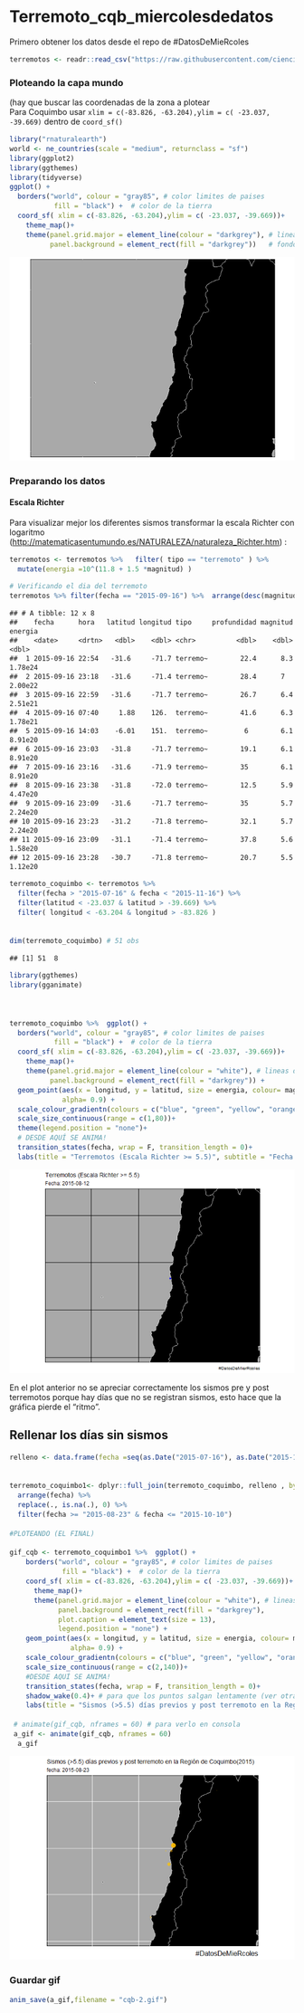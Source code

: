 Terremoto\_cqb\_miercolesdedatos
================

Primero obtener los datos desde el repo de
\#DatosDeMieRcoles

``` r
terremotos <- readr::read_csv("https://raw.githubusercontent.com/cienciadedatos/datos-de-miercoles/master/datos/2019/2019-05-29/terremotos.csv")
```

### Ploteando la capa mundo

(hay que buscar las coordenadas de la zona a plotear  
Para Coquimbo usar `xlim = c(-83.826, -63.204),ylim = c( -23.037,
-39.669)` dentro de `coord_sf()`

``` r
library("rnaturalearth")
world <- ne_countries(scale = "medium", returnclass = "sf")
library(ggplot2)
library(ggthemes)
library(tidyverse)
ggplot() +
  borders("world", colour = "gray85", # color limites de paises
           fill = "black") +  # color de la tierra
  coord_sf( xlim = c(-83.826, -63.204),ylim = c( -23.037, -39.669))+ 
    theme_map()+
    theme(panel.grid.major = element_line(colour = "darkgrey"), # lineas del grid
          panel.background = element_rect(fill = "darkgrey"))   # fondo
```

![](terremoto_cqb_files/figure-gfm/unnamed-chunk-2-1.png)<!-- -->

### Preparando los datos

#### Escala Richter

Para visualizar mejor los diferentes sismos transformar la escala
Richter con logaritmo
(<http://matematicasentumundo.es/NATURALEZA/naturaleza_Richter.htm>) :

``` r
terremotos <- terremotos %>%   filter( tipo == "terremoto" ) %>% 
  mutate(energia =10^(11.8 + 1.5 *magnitud) )
```

``` r
# Verificando el dia del terremoto
terremotos %>% filter(fecha == "2015-09-16") %>%  arrange(desc(magnitud))
```

    ## # A tibble: 12 x 8
    ##    fecha      hora   latitud longitud tipo     profundidad magnitud energia
    ##    <date>     <drtn>   <dbl>    <dbl> <chr>          <dbl>    <dbl>   <dbl>
    ##  1 2015-09-16 22:54   -31.6     -71.7 terremo~        22.4      8.3 1.78e24
    ##  2 2015-09-16 23:18   -31.6     -71.4 terremo~        28.4      7   2.00e22
    ##  3 2015-09-16 22:59   -31.6     -71.7 terremo~        26.7      6.4 2.51e21
    ##  4 2015-09-16 07:40     1.88    126.  terremo~        41.6      6.3 1.78e21
    ##  5 2015-09-16 14:03    -6.01    151.  terremo~         6        6.1 8.91e20
    ##  6 2015-09-16 23:03   -31.8     -71.7 terremo~        19.1      6.1 8.91e20
    ##  7 2015-09-16 23:16   -31.6     -71.9 terremo~        35        6.1 8.91e20
    ##  8 2015-09-16 23:38   -31.8     -72.0 terremo~        12.5      5.9 4.47e20
    ##  9 2015-09-16 23:09   -31.6     -71.7 terremo~        35        5.7 2.24e20
    ## 10 2015-09-16 23:23   -31.2     -71.8 terremo~        32.1      5.7 2.24e20
    ## 11 2015-09-16 23:09   -31.1     -71.4 terremo~        37.8      5.6 1.58e20
    ## 12 2015-09-16 23:28   -30.7     -71.8 terremo~        20.7      5.5 1.12e20

``` r
terremoto_coquimbo <- terremotos %>% 
  filter(fecha > "2015-07-16" & fecha < "2015-11-16") %>%  
  filter(latitud < -23.037 & latitud > -39.669) %>% 
  filter( longitud < -63.204 & longitud > -83.826 )


dim(terremoto_coquimbo) # 51 obs
```

    ## [1] 51  8

``` r
library(ggthemes)
library(gganimate)



terremoto_coquimbo %>%  ggplot() +
  borders("world", colour = "gray85", # color limites de paises
           fill = "black") +  # color de la tierra
  coord_sf( xlim = c(-83.826, -63.204),ylim = c( -23.037, -39.669))+ 
    theme_map()+
    theme(panel.grid.major = element_line(colour = "white"), # lineas del grid
          panel.background = element_rect(fill = "darkgrey")) +
  geom_point(aes(x = longitud, y = latitud, size = energia, colour= magnitud),
             alpha= 0.9) +
  scale_colour_gradientn(colours = c("blue", "green", "yellow", "orange", "red"))+
  scale_size_continuous(range = c(1,80))+
  theme(legend.position = "none")+  
  # DESDE AQUÍ SE ANIMA!
  transition_states(fecha, wrap = F, transition_length = 0)+
  labs(title = "Terremotos (Escala Richter >= 5.5)", subtitle = "Fecha: {closest_state}", caption = "#DatosDeMierRcoles")
```

![](terremoto_cqb_files/figure-gfm/unnamed-chunk-4-1.gif)<!-- -->

En el plot anterior no se apreciar correctamente los sismos pre y post
terremotos porque hay días que no se registran sismos, esto hace que la
gráfica pierde el
“ritmo”.

## Rellenar los días sin sismos

``` r
relleno <- data.frame(fecha =seq(as.Date("2015-07-16"), as.Date("2015-11-16"), "days") )


terremoto_coquimbo1<- dplyr::full_join(terremoto_coquimbo, relleno , by ="fecha") %>% 
  arrange(fecha) %>%
  replace(., is.na(.), 0) %>% 
  filter(fecha >= "2015-08-23" & fecha <= "2015-10-10")

#PLOTEANDO (EL FINAL)

gif_cqb <- terremoto_coquimbo1 %>%  ggplot() +
    borders("world", colour = "gray85", # color limites de paises
             fill = "black") +  # color de la tierra
    coord_sf( xlim = c(-83.826, -63.204),ylim = c( -23.037, -39.669))+ 
      theme_map()+
      theme(panel.grid.major = element_line(colour = "white"), # lineas del grid
            panel.background = element_rect(fill = "darkgrey"),
            plot.caption = element_text(size = 13),
            legend.position = "none") +
    geom_point(aes(x = longitud, y = latitud, size = energia, colour= magnitud),
               alpha= 0.9) +
    scale_colour_gradientn(colours = c("blue", "green", "yellow", "orange",  "red"))+
    scale_size_continuous(range = c(2,140))+
    #DESDE AQUÍ SE ANIMA!
    transition_states(fecha, wrap = F, transition_length = 0)+
    shadow_wake(0.4)+ # para que los puntos salgan lentamente (ver otras funciones)
    labs(title = "Sismos (>5.5) días previos y post terremoto en la Región de Coquimbo(2015)", subtitle = "fecha: {closest_state}" ,caption = "#DatosDeMieRcoles")

 # animate(gif_cqb, nframes = 60) # para verlo en consola
 a_gif <- animate(gif_cqb, nframes = 60)
  a_gif
```

![](terremoto_cqb_files/figure-gfm/unnamed-chunk-5-1.gif)<!-- -->

### Guardar gif

``` r
anim_save(a_gif,filename = "cqb-2.gif")
```
